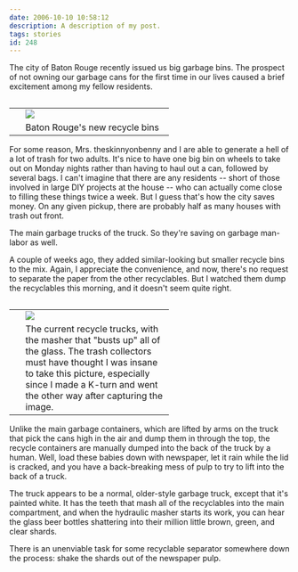 ```yaml
---
date: 2006-10-10 10:58:12
description: A description of my post.
tags: stories
id: 248
---
```

The city of Baton Rouge recently issued us big garbage bins.  The prospect of not owning our garbage cans for the first time in our lives caused a brief excitement among my fellow residents.  

<table cellpadding="2" align="left"><tr><td width="5" rowspan="2"><spacer type="block" width="5" height="1"></td><td width="250" ><img src="/img/recyclebin.jpg"></td></tr><tr><td class="caption" width="250">Baton Rouge's new recycle bins</td></tr></table>
<!--more-->
For some reason, Mrs. theskinnyonbenny and I are able to generate a hell of a lot of trash for two adults.  It's nice to have one big bin on wheels to take out on Monday nights rather than having to haul out a can, followed by several bags.  I can't imagine that there are any residents -- short of those involved in large DIY projects at the house -- who can actually come close to filling these things twice a week.  But I guess that's how the city saves money.  On any given pickup, there are probably half as many houses with trash out front.

The main garbage trucks  of the truck.  So they're saving on garbage man-labor as well.

A couple of weeks ago, they added similar-looking but smaller recycle bins to the mix.  Again, I appreciate the convenience, and now, there's no request to separate the paper from the other recyclables.  But I watched them dump the recyclables this morning, and it doesn't seem quite right.

<table cellpadding="2" align="right"><tr><td width="5" rowspan="2"><spacer type="block" width="5" height="1"></td><td width="250" ><img src="/img/recycletruck.jpg"></td></tr><tr><td class="caption" width="250">The current recycle trucks, with the masher that "busts up" all of the glass.  The trash collectors must have thought I was insane to take this picture, especially since I made a K-turn and went the other way after capturing the image.</td></tr></table>

Unlike the main garbage containers, which are lifted by arms on the truck that pick the cans high in the air and dump them in through the top, the recycle containers are manually dumped into the back of the truck by a human.  Well, load these babies down with newspaper, let it rain while the lid is cracked, and you have a back-breaking mess of pulp to try to lift into the back of a truck.

The truck appears to be a normal, older-style garbage truck, except that it's painted white.  It has the teeth that mash all of the recyclables into the main compartment, and when the hydraulic masher starts its work, you can hear the glass beer bottles shattering into their million little brown, green, and clear shards.

There is an unenviable task for some recyclable separator somewhere down the process:  shake the shards out of the newspaper pulp.